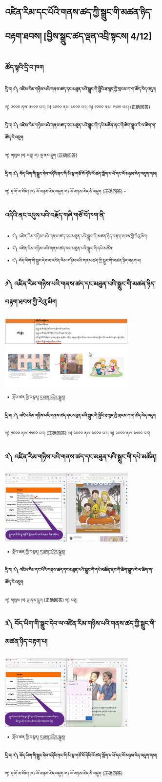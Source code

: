 # འཛིན་རིམ་དང་པོའི་གནས་ཚད་ཀྱི་སྒྲུང་གི་མཚན་ཉིད་བརྟག་ཐབས། [བྱིས་སྒྲུང་ཚད་ལྡན་འབྲི་སྟངས། 4/12]
## ཚོད་ལྟའི་དྲི་བ་ཁག #### 
#### དྲི་བ། ༡༽ འཛིམ་རིམ་གཉིས་པའི་གནས་ཚད་དང་མཐུན་པའི་སྒྲུང་གི་སྤྱིའི་ཐ་སྙད་ཀྱི་གྲངས་ཀ་ག་ཚོད་རེད་འདུག
ཀ) ༢༠༠༠ ནས་ ༣༥༠༠ བར།    ཁ) ༢༠༠༠ ནས་ ༣༠༠༠ བར།       ག) ༡༠༠༠ ནས་ ༡༥༠༠ བར།  (正确回答)

#### དྲི་བ། ༢༽ འཛིམ་རིམ་གཉིས་པའི་གནས་ཚད་དང་མཐུན་པའི་སྒྲུང་གི་དཔེ་མཚོན་ནང་གི་ཚིག་སྒྲུབ་རེ་ལ་ཚིག་ག་ཚོད་རེ་འདུག
ཀ) གསུམ       ཁ) བཅུ།             ག) ལྔ་ནས་དྲུག (正确回答)

#### དྲི་བ། ༣༽ བོད་ཡིག་གི་སྒྲུང་དེབ་འདིའི་ནང་གི་མི་སྣ་གཙོ་བོ་དེའི་ལོ་ཚད་ཀློག་པ་པོ་དང་ལོ་མཉམ་རེད་འདུག་གམ།
ཀ) ཧ་གོ་མ་སོང་།           ཁ) ལོ་མཉམ་རེད་འདུག               ག) ལོ་མཉམ་རེད་མི་འདུག (正确回答) - 


## འདིའི་ནང་འདུས་པའི་བརྗོད་གཞི་གཙོ་བོ་ཁག་ནི་ 

 - ༡༽ འཛིན་རིམ་གཉིས་པའི་གནས་ཚད་དང་མཐུན་པའི་སྒྲུང་གི་མཚན་ཉིད་བརྟག་ཐབས་ཀྱི་རེའུ་མིག
 - ༢༽ འཛིན་རིམ་གཉིས་པའི་གནས་ཚད་དང་མཐུན་པའི་སྒྲུང་གི་དཔེ་མཚོན།
 - ༣༽ བོད་ཡིག་གི་སྒྲུང་དེབ་ལ་འཛིན་རིམ་གཉིས་པའི་གནས་ཚད་ཀྱི་སྒྲུང་གི་མཚན་ཉིད་བརྟག་པ།

## ༡༽ འཛིན་རིམ་གཉིས་པའི་གནས་ཚད་དང་མཐུན་པའི་སྒྲུང་གི་མཚན་ཉིད་བརྟག་ཐབས་ཀྱི་རེའུ་མིག
<img src="https://github.com/buda-base/budax/blob/master/howtoguides/CSW04/images/001.jpg" width="80%" height="80%">

- སློབ་ཚན་གྱི་བརྙན། [དྲ་ཐག་འདིར་སྣུན།](https://drive.google.com/file/d/1ift2dUH0885kZNCWpp5DLPHQ0aXdq6xi/view?usp=share_link)

#### དྲི་བ། ༡༽ འཛིམ་རིམ་གཉིས་པའི་གནས་ཚད་དང་མཐུན་པའི་སྒྲུང་གི་སྤྱིའི་ཐ་སྙད་ཀྱི་གྲངས་ཀ་ག་ཚོད་རེད་འདུག
ཀ) ༡༠༠༠ ནས་ ༡༥༠༠ བར།  (正确回答)   ཁ) ༢༠༠༠ ནས་ ༣༠༠༠ བར།       ག) ༢༠༠༠ ནས་ ༣༥༠༠ བར། 

## ༢༽ འཛིན་རིམ་གཉིས་པའི་གནས་ཚད་དང་མཐུན་པའི་སྒྲུང་གི་དཔེ་མཚོན།
<img src="https://github.com/buda-base/budax/blob/master/howtoguides/CSW04/images/002.jpg" width="80%" height="80%">

- སློབ་ཚན་གྱི་བརྙན། [དྲ་ཐག་འདིར་སྣུན།](https://drive.google.com/file/d/197wSgwG-Z2YZUBj7H18KOwiwcB3JPf7T/view?usp=share_link)

#### དྲི་བ། ༢༽ འཛིམ་རིམ་དང་པོའི་གནས་ཚད་དང་མཐུན་པའི་སྒྲུང་གི་དཔེ་མཚོན་ནང་གི་ཚིག་སྒྲུབ་རེ་ལ་ཚིག་ག་ཚོད་རེ་འདུག
ཀ) གསུམ            ཁ) ལྔ་ནས་དྲུག (正确回答)            ག) བཅུ། 

## ༣༽ བོད་ཡིག་གི་སྒྲུང་དེབ་ལ་འཛིན་རིམ་གཉིས་པའི་གནས་ཚད་ཀྱི་སྒྲུང་གི་མཚན་ཉིད་བརྟག་པ།
<img src="https://github.com/buda-base/budax/blob/master/howtoguides/CSW04/images/003.jpg" width="80%" height="80%">

- སློབ་ཚན་གྱི་བརྙན། [དྲ་ཐག་འདིར་སྣུན།](https://drive.google.com/file/d/1Bc9MwJDZiMN7Aol2JsfLM5IoiDz-Spxa/view?usp=share_link)

#### དྲི་བ། ༣༽ བོད་ཡིག་གི་སྒྲུང་དེབ་འདིའི་ནང་གི་མི་སྣ་གཙོ་བོ་དེའི་ལོ་ཚད་ཀློག་པ་པོ་དང་ལོ་མཉམ་རེད་འདུག་གམ།
ཀ) ཧ་གོ་མ་སོང་།           ཁ) ལོ་མཉམ་རེད་འདུག               ག) ལོ་མཉམ་རེད་མི་འདུག (正确回答)



